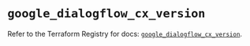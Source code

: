 # `google_dialogflow_cx_version`

Refer to the Terraform Registry for docs: [`google_dialogflow_cx_version`](https://registry.terraform.io/providers/hashicorp/google/6.49.1/docs/resources/dialogflow_cx_version).
